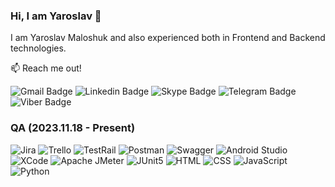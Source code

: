 ### Hi, I am Yaroslav 👋

I am Yaroslav Maloshuk and also experienced both in Frontend and Backend technologies. 

📫 Reach me out!

![Gmail Badge](https://img.shields.io/badge/Gmail-EA4335?style=for-the-badge&logo=gmail&logoColor=EA4335&labelColor=black&color=EA4335)
![Linkedin Badge](https://img.shields.io/badge/Linkedin-0A66C2?style=for-the-badge&logo=linkedin&logoColor=0A66C2&labelColor=black&color=0A66C2)
![Skype Badge](https://img.shields.io/badge/Skype-00AFF0?style=for-the-badge&logo=skype&logoColor=00AFF0&labelColor=black&color=00AFF0)
![Telegram Badge](https://img.shields.io/badge/Telegram-26A5E4?style=for-the-badge&logo=telegram&logoColor=26A5E4&labelColor=black&color=26A5E4) 
![Viber Badge](https://img.shields.io/badge/Viber-7360F2?style=for-the-badge&logo=viber&logoColor=7360F2&labelColor=black&color=7360F2)

### QA (2023.11.18 - Present)
![Jira](https://img.shields.io/badge/Jira-0052CC?style=for-the-badge&logo=jira&logoColor=0052CC&labelColor=black&color=0052CC)
![Trello](https://shields.io/badge/Trello-blue?style=for-the-badge&logo=Trello&logoColor=blue&labelColor=black&color=blue)
![TestRail](https://img.shields.io/badge/TestRail-blue?style=for-the-badge&logo=TestRail&logoColor=blue&labelColor=black&color=blue)
![Postman](https://img.shields.io/badge/Postman-FF6C37?style=for-the-badge&logo=postman&logoColor=FF6C37&labelColor=black&color=FF6C37)
![Swagger](https://img.shields.io/badge/Swagger-85EA2D?style=for-the-badge&logo=Swagger&logoColor=85EA2D&labelColor=black&color=85EA2D)
![Android Studio](https://img.shields.io/badge/android%20studio-346ac1?style=for-the-badge&logo=android%20studio&logoColor=346ac1&labelColor=black&color=346ac1)
![XCode](https://img.shields.io/badge/XCode-007ACC?style=for-the-badge&logo=Xcode&logoColor=007ACC&labelColor=black&color=007ACC)
![Apache JMeter](https://img.shields.io/badge/Apache%20JMeter-D22128?style=for-the-badge&logo=apachejmeter&logoColor=D22128&labelColor=black&color=D22128)
![JUnit5](https://img.shields.io/badge/JUnit5-25A162?style=for-the-badge&logo=junit5&logoColor=25A162&labelColor=black&color=25A162)
![HTML](https://img.shields.io/badge/HTML-orange?style=for-the-badge&logo=Html5&logoColor=%23E34F26&labelColor=black&color=%23E34F26)
![CSS](https://img.shields.io/badge/CSS-blue?style=for-the-badge&logo=css3&logoColor=%231572B6&labelColor=black&color=%231572B6)
![JavaScript](https://img.shields.io/badge/JavaScript-F7DF1E?style=for-the-badge&logo=JavaScript&logoColor=F7DF1E&labelColor=black&color=F7DF1E)
![Python](https://img.shields.io/badge/python-3670A0?style=for-the-badge&logo=python&logoColor=3670A0&labelColor=black&color=3670A0)
  

